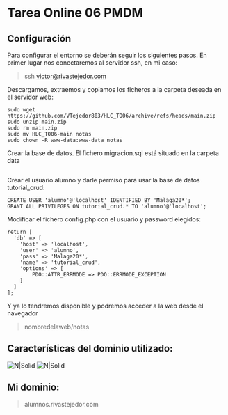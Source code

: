 # Tarea Online 06 PMDM

## Configuración

Para configurar el entorno se deberán seguir los siguientes pasos. En primer lugar nos conectaremos al servidor ssh, en mi caso:

> ssh victor@rivastejedor.com

Descargamos, extraemos y copiamos los ficheros a la carpeta deseada en el servidor web:

``` cd /var/www/html
sudo wget https://github.com/VTejedor803/HLC_TO06/archive/refs/heads/main.zip
sudo unzip main.zip
sudo rm main.zip
sudo mv HLC_TO06-main notas
sudo chown -R www-data:www-data notas
```

Crear la base de datos. El fichero migracion.sql está situado en la carpeta data

``` mysql -u root -p < notas/data/migracion.sql
```

Crear el usuario alumno y darle permiso para usar la base de datos tutorial_crud:

``` mysql -u root -p;
CREATE USER 'alumno'@'localhost' IDENTIFIED BY 'Malaga20*';
GRANT ALL PRIVILEGES ON tutorial_crud.* TO 'alumno'@'localhost';
```

Modificar el fichero config.php con el usuario y password elegidos:

```<?php
return [
  'db' => [
    'host' => 'localhost',
    'user' => 'alumno',
    'pass' => 'Malaga20*',
    'name' => 'tutorial_crud',
    'options' => [
        PDO::ATTR_ERRMODE => PDO::ERRMODE_EXCEPTION
    ]
  ]
];
```

Y ya lo tendremos disponible y podremos acceder a la web desde el navegador

>	nombredelaweb/notas


## Características del dominio utilizado:

![N|Solid](https://i.gyazo.com/7ea3729079ecde06a5898da863bf7745.png)
![N|Solid](https://i.gyazo.com/68512af44eb27ac0484b8dc7be6150a4.png)

## Mi dominio:

>	alumnos.rivastejedor.com


